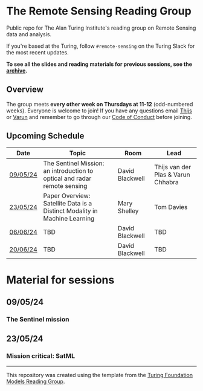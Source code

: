 # The Remote Sensing Reading Group

Public repo for The Alan Turing Institute's reading group on Remote Sensing data and analysis.

If you're based at the Turing, follow `#remote-sensing` on the Turing Slack for the most recent updates.

**To see all the slides and reading materials for previous sessions, see the [archive](PREVIOUS.md).**


## Overview

The group meets <b>every other week on Thursdays at 11-12</b> (odd-numbered weeks). Everyone is welcome to join! If you have any questions email [Thijs](mailto:t.vanderplas@turing.ac.uk) or [Varun](mailto:vchhabra@turing.ac.uk) and remember to go through our [Code of Conduct](CodeOfConduct.md) before joining.

## Upcoming Schedule

|Date | Topic | Room | Lead |
| --- | ----- | ---- | ---- |
| [09/05/24](#090524) | The Sentinel Mission: an introduction to optical and radar remote sensing | David Blackwell | Thijs van der Plas & Varun Chhabra  |
| [23/05/24](#230524) | Paper Overview: Satellite Data is a Distinct Modality in Machine Learning | Mary Shelley | Tom Davies  |
| [06/06/24](#060624) | TBD | David Blackwell | TBD |
| [20/06/24](#200624) | TBD | David Blackwell | TBD |


# Material for sessions

## 09/05/24
### The Sentinel mission

## 23/05/24
### Mission critical: SatML

---

This repository was created using the template from the [Turing Foundation Models Reading Group](https://github.com/alan-turing-institute/foundation-models-reading-group). 
